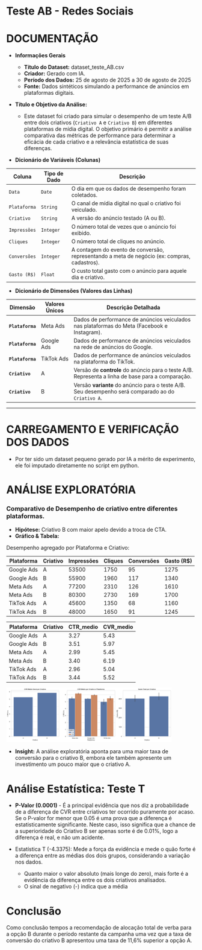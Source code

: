 # Teste AB - Redes Sociais

# DOCUMENTAÇÃO

- **Informações Gerais**
    - **Título do Dataset:** dataset_teste_AB.csv
    - **Criador:** Gerado com IA.
    - **Período dos Dados:** 25 de agosto de 2025 a 30 de agosto de 2025
    - **Fonte:** Dados sintéticos simulando a performance de anúncios em plataformas digitais.

- **Título e Objetivo da Análise:**
    - Este dataset foi criado para simular o desempenho de um teste A/B entre dois criativos (`Criativo A` e `Criativo B`) em diferentes plataformas de mídia digital. O objetivo primário é permitir a análise comparativa das métricas de performance para determinar a eficácia de cada criativo e a relevância estatística de suas diferenças.

- **Dicionário de Variáveis (Colunas)**

| Coluna | Tipo de Dado | Descrição |
| --- | --- | --- |
| `Data` | `Date` | O dia em que os dados de desempenho foram coletados. |
| `Plataforma` | `String` | O canal de mídia digital no qual o criativo foi veiculado. |
| `Criativo` | `String` | A versão do anúncio testado (A ou B). |
| `Impressões` | `Integer` | O número total de vezes que o anúncio foi exibido. |
| `Cliques` | `Integer` | O número total de cliques no anúncio. |
| `Conversões` | `Integer` | A contagem do evento de conversão, representando a meta de negócio (ex: compras, cadastros). |
| `Gasto (R$)` | `Float` | O custo total gasto com o anúncio para aquele dia e criativo. |
- **Dicionário de Dimensões (Valores das Linhas)**

| Dimensão | Valores Únicos | Descrição Detalhada |
| --- | --- | --- |
| **`Plataforma`** | Meta Ads | Dados de performance de anúncios veiculados nas plataformas do Meta (Facebook e Instagram). |
| **`Plataforma`** | Google Ads | Dados de performance de anúncios veiculados na rede de anúncios do Google. |
| **`Plataforma`** | TikTok Ads | Dados de performance de anúncios veiculados na plataforma do TikTok. |
| **`Criativo`** | A | Versão de **controle** do anúncio para o teste A/B. Representa a linha de base para a comparação. |
| **`Criativo`** | B | Versão **variante** do anúncio para o teste A/B. Seu desempenho será comparado ao do `Criativo A`. |

---

# CARREGAMENTO E VERIFICAÇÃO DOS DADOS

- Por ter sido um dataset pequeno gerado por IA a mérito de experimento, ele foi imputado diretamente no script em python.

# ANÁLISE EXPLORATÓRIA

### **Comparativo de Desempenho de criativo entre diferentes plataformas.**

- **Hipótese:** Criativo B com maior apelo devido a troca de CTA.
- **Gráfico & Tabela:**

Desempenho agregado por Plataforma e Criativo:

| Plataforma | Criativo | Impressões | Cliques | Conversões | Gasto (R$) |
| --- | --- | --- | --- | --- | --- |
| Google Ads | A | 53500 | 1750 | 95 | 1275 |
| Google Ads | B | 55900 | 1960 | 117 | 1340 |
| Meta Ads | A | 77200 | 2310 | 126 | 1610 |
| Meta Ads | B | 80300 | 2730 | 169 | 1700 |
| TikTok Ads | A | 45600 | 1350 | 68 | 1160 |
| TikTok Ads | B | 48000 | 1650 | 91 | 1245 |

| Plataforma | Criativo | CTR_medio | CVR_medio |
| --- | --- | --- | --- |
| Google Ads | A | 3.27 | 5.43 |
| Google Ads | B | 3.51 | 5.97 |
| Meta Ads | A | 2.99 | 5.45 |
| Meta Ads | B | 3.40 | 6.19 |
| TikTok Ads | A | 2.96 | 5.04 |
| TikTok Ads | B | 3.44 | 5.52 |

<img src="images/download.png" alt="Churn por gasto mensal" width="440">

 

- **Insight:** A análise exploratória aponta para uma maior taxa de conversão para o criativo B, embora ele também apresente um investimento um pouco maior que o criativo A.

# Análise Estatística: Teste T

- **P-Valor (0.0001)** - É a principal evidência que nos diz a probabilidade de a diferença de CVR entre criativos ter ocorrido puramente por acaso. Se o P-valor for menor que 0.05 é uma prova que a diferença é estatisticamente significante. Neste caso, isso significa que a chance de a superioridade do Criativo B ser apenas sorte é de 0.01%, logo a diferença é real, e não um acidente.

- Estatística T (-4.3375): Mede a força da evidência e mede o quão forte é a diferença entre as médias dos dois grupos, considerando a variação nos dados.
    - Quanto maior o valor absoluto (mais longe do zero), mais forte é a evidência da diferença entre os dois criativos analisados.
    - O sinal de negativo (-) indica que a média

# Conclusão

Como conclusão tempos a recomendação de alocação total de verba para a opção B durante o período restante da campanha uma vez que a taxa de conversão do criativo B apresentou uma taxa de 11,6% superior a opção A.
